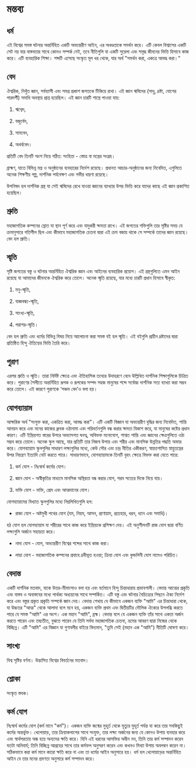 # মন্তব্য

## ধর্ম

এই বিশ্বের সমস্ত ঘটনার অন্তর্নিহিত একটি অভ্যন্তরীণ আইন, এর অখণ্ডতাকে সমর্থন করে। এটি কেবল বিশ্বাসের একটি সেট নয় যার বাস্তবতার সাথে কোনও সম্পর্ক নেই, তবে নীতিগুলি যা একটি সুরেলা এবং সমৃদ্ধ জীবনের ভিত্তি হিসাবে কাজ করে। এটি ব্যবহারিক শিক্ষা। শব্দটি এসেছে সংস্কৃত মূল ধর থেকে, যার অর্থ "সমর্থন করা, একত্রে আবদ্ধ করা।"

## বেদ

ঐশ্বরিক, নিখুঁত জ্ঞান, সর্বব্যাপী এবং সমগ্র প্রকাশ জগতকে টিকিয়ে রাখা। এই জ্ঞান ঋষিদের (সাধু, দ্রষ্টা, যোগের পারদর্শী) সমাধি অবস্থায় প্রাপ্ত হয়েছিল। এই জ্ঞান চারটি শাস্ত্রে পাওয়া যায়:

1. ঋগ্বেদ,

2. যজুর্বেদ,

3. সামবেদ,

4. অথর্ববেদ।

প্রতিটি বেদ তিনটি অংশ নিয়ে গঠিত: সংহিতা - স্তোত্র বা মন্ত্রের সংগ্রহ।

ব্রাহ্মণ, যাতে বিভিন্ন মন্ত্র ও অনুষ্ঠানের ব্যবহারের নির্দেশ রয়েছে। প্রধানত আচার-অনুষ্ঠানের জন্য নিবেদিত, এগুলিতে অনেক শিক্ষণীয় গল্প, দার্শনিক পর্যবেক্ষণ এবং গভীর ধারণা রয়েছে।

উপনিষদ হল দার্শনিক গ্রন্থ যা সেই ঋষিদের রেখে যাওয়া জ্ঞানের ব্যাখ্যার উপর ভিত্তি করে যাদের কাছে এই জ্ঞান প্রকাশিত হয়েছিল।

## শ্রুতি

মহাজাগতিক কম্পনের স্রোত যা স্থান পূর্ণ করে এবং যাদুকরী ক্ষমতা রাখে। এই জগতের শক্তিগুলি তার সৃষ্টির সময় যে ক্রমানুসারে গতিশীল ছিল এবং কীভাবে মহাজাগতিক চেতনা দ্বারা এই ক্রম বজায় থাকে সে সম্পর্কে তাদের জ্ঞান রয়েছে। বেদ হল শ্রুতি।

## স্মৃতি

সৃষ্টি জগতের বস্তু ও ঘটনার অন্তর্নিহিত ঐশ্বরিক জ্ঞান এবং আইনের ব্যবহারিক প্রয়োগ। এই গ্রন্থগুলিতে এমন আইন রয়েছে যা আমাদের জীবনকে ঐশ্বরিক করে তোলে। অনেক স্মৃতি রয়েছে, যার মধ্যে চারটি প্রধান হিসাবে স্বীকৃত:

1. মনু-স্মৃতি,

2. যাজ্ঞবল্ক্য-স্মৃতি,

3. সাংখ্য-স্মৃতি,

4. পরাশর-স্মৃতি।

বেদ হল শ্রুতি এবং ধর্মের বিভিন্ন বিষয় নিয়ে আলোচনা করা সমস্ত বই হল স্মৃতি। এই বইগুলি প্রাচীন দ্রষ্টাদের দ্বারা প্রতিষ্ঠিত হিন্দু ঐতিহ্যের ভিত্তি তৈরি করে।

## পুরাণ

এরপর শ্রুতি ও স্মৃতি। তারা নির্দিষ্ট ক্ষেত্রে এবং ঐতিহাসিক তথ্যের উদাহরণে বেদে উল্লিখিত দার্শনিক শিক্ষাগুলিকে চিত্রিত করে। পুরাণের শৈলীতে অন্তর্নিহিত রূপক ও রূপকের সম্পদ সহজ মানুষের শব্দে সর্বোচ্চ দার্শনিক সত্য ব্যাখ্যা করা সম্ভব করে তোলে। এই কারণে পুরাণকে ‘পঞ্চম বেদ’ও বলা হয়।

## যোগব্যায়াম

আক্ষরিক অর্থ "সংযুক্ত করা, একত্রিত করা, আবদ্ধ করা"। এটি একটি বিজ্ঞান যা অভ্যন্তরীণ বৃদ্ধির জন্য নিবেদিত, শান্তি আনয়ন করে এবং মনের কাজের ধ্রুবক ওঠানামা এবং পরিবর্তনগুলি বন্ধ করার ক্ষমতা বিকাশ করে, যা মানুষের কষ্টের প্রধান কারণ। এটি ইন্দ্রিয়গত স্তরের উপরে অভ্যাসগত ঘনত্ব, অবিভক্ত মনোযোগ, শাশ্বত শান্তি এবং জ্ঞানের ক্ষেত্রগুলিতে ওঠা সম্ভব করে তোলে। অনেক স্কুল আছে, যার প্রতিটি তার নিজস্ব উপায় এবং শরীর এবং মানসিক উন্নতির পদ্ধতি অফার করে। যোগব্যায়াম স্কুলগুলির সাধারণ লক্ষ্যগুলির মধ্যে, কেউ সৌর এবং চন্দ্র নীতির একীকরণ, স্বায়ত্তশাসিত স্নায়ুতন্ত্রের উপর নিয়ন্ত্রণ ইত্যাদি নোট করতে পারে। সাধারণভাবে, যোগব্যায়ামকে তিনটি বৃহৎ ক্ষেত্রে বিভক্ত করা যেতে পারে:

1. কর্ম যোগ - নিঃস্বার্থ কর্মের যোগ।

2. জ্ঞান যোগ - অস্বীকৃতির মাধ্যমে মানসিক অস্থিরতা বন্ধ করার যোগ, পরম সত্যের দিকে নিয়ে যায়।

3. ভক্তি যোগ - ভক্তি, প্রেম এবং আত্মদানের যোগ।

যোগব্যায়ামের বিখ্যাত স্কুলগুলির মধ্যে নিম্নলিখিতগুলি হল:

- রাজা যোগ - অষ্টমুখী পথের যোগ (যম, নিয়ম, আসন, প্রাণায়াম, প্রত্যহার, ধরন, ধ্যান এবং সমাধি)।

হঠ যোগ হল যোগব্যায়াম যা শরীরের সাথে কাজ করে ইন্দ্রিয়কে প্রশিক্ষণ দেয়। এই অনুশীলনটি রাজ যোগ দ্বারা বর্ণিত লক্ষ্যগুলি অর্জনে সহায়তা করে।

- নাদা যোগ - যোগ, অভ্যন্তরীণ বিশ্বের শব্দের সাথে কাজ করা।

- লায়া যোগ - মহাজাগতিক কম্পনের প্রবাহে দ্রবীভূত হওয়া; ক্রিয়া যোগ এবং কুন্ডলিনী যোগ নামেও পরিচিত।

## বেদান্ত

একটি দার্শনিক মতবাদ, যাকে উত্তর-মীমাংসাও বলা হয় এবং বর্তমানে হিন্দু চিন্তাধারায় প্রভাবশালী। বেদান্ত আত্মের প্রকৃতি এবং বাস্তব ও অবাস্তবের মধ্যে পার্থক্য অধ্যয়নের সাথে সম্পর্কিত। এটি বস্তু এবং ঘটনার বৈচিত্র্যের পিছনে ঐক্য নির্দেশ করে এবং বস্তুর প্রকৃত প্রকৃতি সম্পর্কে জ্ঞান দেয়। বেদান্ত শেখায় যে কীভাবে একজন ব্যক্তি "আমি" এর চিন্তাধারা থেকে, যা উচ্চতর "আত্ম" থেকে আলাদা বলে মনে হয়, একজন ব্যক্তি প্রথম এবং দ্বিতীয়টির মৌলিক ঐক্যের উপলব্ধি করতে পারে যে সমস্ত "আমি" এর অংশ। এক মহান "আমি", ব্রহ্ম। বেদান্ত বলে যে একজন ব্যক্তি তাঁর সাথে একতা অর্জন করতে পারেন এবং তদ্ব্যতীত, বুঝতে পারেন যে তিনি সর্বদা মহাজাগতিক চেতনা, ভ্রমের আবরণ দ্বারা নিজের থেকে বিচ্ছিন্ন। এটি "আমি" এর বিজ্ঞান যা গুণাবলীর বাইরে বিদ্যমান, "তুমি সেই (মহান এক "আমি") নীতিটি ঘোষণা করে।

## সাংখ্য

বিশ্ব সৃষ্টির বর্ণনা। উদ্ভাসিত বিশ্বের বিবর্তনের মতবাদ।

## শ্লোকা

সংস্কৃত স্তবক।

## কর্ম যোগ

নিঃস্বার্থ কর্মের যোগ (কর্ম মানে "কর্ম")। একজন ব্যক্তি জন্মের মুহূর্ত থেকে মৃত্যুর মুহূর্ত পর্যন্ত যা করে তার সবকিছুই কর্মের অন্তর্ভুক্ত। খেলোয়াড়, তার ক্রিয়াকলাপের সাথে সংযুক্ত, তার লক্ষ্য অর্জনের জন্য যে কোনও উপায় ব্যবহার করে এবং স্বার্থপরতায় অন্ধ হয়ে অন্যদের ক্ষতি করে। যিনি এই ধরনের আসক্তির অধীন নন, তিনি তার কর্ম সম্পাদন করেন যতটা অনিবার্য; তিনি বিচ্ছিন্ন আগ্রহের সাথে তার কর্মফল অনুসরণ করেন এবং কখনও মিথ্যা উপায় অবলম্বন করেন না। সঠিকভাবে করা কর্ম মানে কারো ক্ষতি করে না এবং তা ধর্মের আইন অনুসারে হয়। ধর্ম হল খেলোয়াড়ের অন্তর্নিহিত আইন যে তার মনের প্রবণতা অনুসারে কর্ম সম্পাদন করে।
